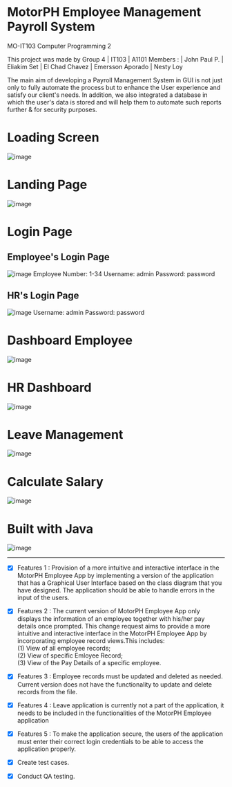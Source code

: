 # MotorPH Employee Management Payroll System

MO-IT103 Computer Programming 2


This project was made by Group 4 | IT103 | A1101 Members : | John Paul P. | Eliakim Set | El Chad Chavez | Emersson Aporado | Nesty Loy

The main aim of developing a Payroll Management System in GUI is not just only to fully automate the process but to enhance the User experience
and satisfy our client's needs. In addition, we also integrated a database in which the user's data is stored and will help them to automate such reports further & for security purposes.

# Loading Screen #

![image](https://github.com/eliakimset/MO-IT103-A1101-CP2-Group-4/assets/153243302/7e619552-b8de-4607-9897-6461531b1f1a)

# Landing Page #

![image](https://github.com/eliakimset/MO-IT103-A1101-CP2-Group-4/assets/153243302/f95e98cd-43af-46cc-bd63-1e64491f6d07)

# Login Page #

## Employee's Login Page
![image](https://github.com/eliakimset/MO-IT103-A1101-CP2-Group-4/assets/153243302/a16bd409-95b2-4847-afb0-84cbaaba4483)
Employee Number: 1-34
Username: admin
Password: password

## HR's Login Page
![image](https://github.com/eliakimset/MO-IT103-A1101-CP2-Group-4/assets/153243302/de01c6ab-bcf5-4334-8be3-33ae80592e35)
Username: admin
Password: password

# Dashboard Employee #

![image](https://github.com/eliakimset/MO-IT103-A1101-CP2-Group-4/assets/153243302/bd0a42ab-bfc9-4b27-8d75-389981df24c1)


# HR Dashboard #

![image](https://github.com/eliakimset/MO-IT103-A1101-CP2-Group-4/assets/153243302/9fadff67-4f81-46a0-8504-baa80375cefa)


# Leave Management #

![image](https://github.com/eliakimset/MO-IT103-A1101-CP2-Group-4/assets/153243302/e5439f6e-0ee3-4fd4-92b5-a37aaa90a2e4)


# Calculate Salary #

![image](https://github.com/eliakimset/MO-IT103-A1101-CP2-Group-4/assets/153243302/078d8ddd-7694-4a5d-989c-e0a540093f0a)


# Built with Java

![image](https://github.com/eliakimset/MO-IT103-A1101-CP2-Group-4/assets/153243302/856763a4-49e1-4b49-b67c-68facdd5437c)



-------------------------------------------------------------------------------------------------------------------------------------------------------------------
- [x] Features 1 : Provision of a more intuitive and interactive interface in the MotorPH Employee App by implementing a version of the application that has a Graphical User Interface based on the class diagram that you have designed. The application should be able to handle errors in the input of the users.

- [x] Features 2 : The current version of MotorPH Employee App only displays the information of an employee together with his/her pay details once prompted. This change request aims to provide a more intuitive and interactive interface in the MotorPH Employee App by incorporating employee record views.This includes:  
(1) View of all employee records;  
(2) View of specific Emloyee Record;  
(3) View of the Pay Details of a specific employee.

- [x] Features 3 : Employee records must be updated and deleted as needed. Current version does not have the functionality to update and delete records from the file.

- [x] Features 4 : Leave application is currently not a part of the application, it needs to be included in the functionalities of the MotorPH Employee application

- [x] Features 5 : To make the application secure, the users of the application must enter their correct login credentials to be able to access the application properly.

- [x] Create test cases.

- [x] Conduct QA testing.
